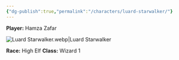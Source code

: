```yaml
---
{"dg-publish":true,"permalink":"/characters/luard-starwalker/"}
---
```



**Player:** Hamza Zafar

![Luard Starwalker.webp|Luard Starwalker](/img/user/Assets/Luard%20Starwalker.webp)

**Race:** High Elf
**Class:** Wizard 1
